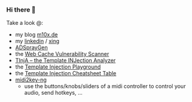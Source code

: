 ### Hi there 👋

Take a look @:
- my blog [m10x.de](https://www.m10x.de/)
- my [linkedin](https://www.linkedin.com/in/maximilian-hildebrand-95b43a142/) / [xing](https://www.xing.com/profile/Maximilian_Hildebrand2/)
- [ADSprayGen](https://github.com/m10x/adspraygen)
- the [Web Cache Vulnerability Scanner](https://github.com/Hackmanit/Web-Cache-Vulnerability-Scanner)
- [TInjA – the Template INJection Analyzer](https://github.com/Hackmanit/TInjA)
- the [Template Injection Playground](https://github.com/Hackmanit/template-injection-playground)
- the [Template Injection Cheatsheet Table](https://github.com/Hackmanit/template-injection-table)
- [midi2key-ng](https://github.com/m10x/midi2key-ng)
    - use the buttons/knobs/sliders of a midi controller to control your audio, send hotkeys, ...
